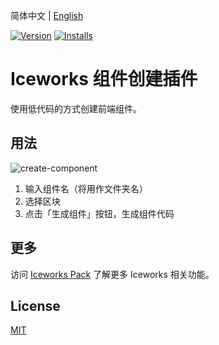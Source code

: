 简体中文 | [English](./README.en.md)

[![Version](https://vsmarketplacebadge.apphb.com/version/iceworks-team.iceworks-component-builder.svg)](https://marketplace.visualstudio.com/items?itemName=iceworks-team.iceworks-component-builder)
[![Installs](https://vsmarketplacebadge.apphb.com/installs-short/iceworks-team.iceworks-component-builder.svg)](https://marketplace.visualstudio.com/items?itemName=iceworks-team.iceworks-component-builder)

# Iceworks 组件创建插件

使用低代码的方式创建前端组件。

## 用法

![create-component](https://img.alicdn.com/tfs/TB1.WORe5cKOu4jSZKbXXc19XXa-960-600.gif)

1. 输入组件名（将用作文件夹名）
2. 选择区块
3. 点击「生成组件」按钮，生成组件代码

## 更多

访问 [Iceworks Pack](https://marketplace.visualstudio.com/items?itemName=iceworks-team.iceworks) 了解更多 Iceworks 相关功能。

## License

[MIT](https://github.com/ice-lab/iceworks/blob/master/LICENSE)
